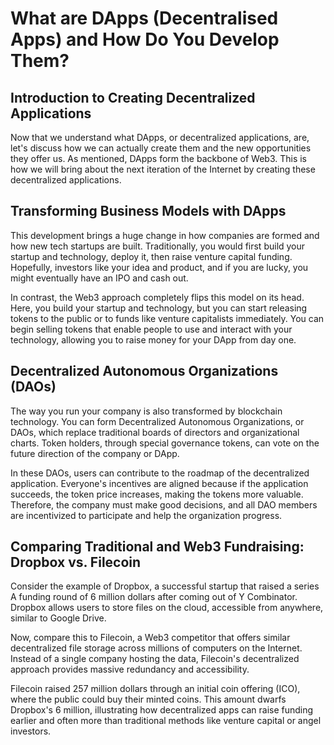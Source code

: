 # What are DApps (Decentralised Apps) and How Do You Develop Them?

## Introduction to Creating Decentralized Applications

Now that we understand what DApps, or decentralized applications, are, let's discuss how we can actually create them and the new opportunities they offer us. As mentioned, DApps form the backbone of Web3. This is how we will bring about the next iteration of the Internet by creating these decentralized applications.

## Transforming Business Models with DApps

This development brings a huge change in how companies are formed and how new tech startups are built. Traditionally, you would first build your startup and technology, deploy it, then raise venture capital funding. Hopefully, investors like your idea and product, and if you are lucky, you might eventually have an IPO and cash out.

In contrast, the Web3 approach completely flips this model on its head. Here, you build your startup and technology, but you can start releasing tokens to the public or to funds like venture capitalists immediately. You can begin selling tokens that enable people to use and interact with your technology, allowing you to raise money for your DApp from day one.

## Decentralized Autonomous Organizations (DAOs)

The way you run your company is also transformed by blockchain technology. You can form Decentralized Autonomous Organizations, or DAOs, which replace traditional boards of directors and organizational charts. Token holders, through special governance tokens, can vote on the future direction of the company or DApp.

In these DAOs, users can contribute to the roadmap of the decentralized application. Everyone's incentives are aligned because if the application succeeds, the token price increases, making the tokens more valuable. Therefore, the company must make good decisions, and all DAO members are incentivized to participate and help the organization progress.

## Comparing Traditional and Web3 Fundraising: Dropbox vs. Filecoin

Consider the example of Dropbox, a successful startup that raised a series A funding round of 6 million dollars after coming out of Y Combinator. Dropbox allows users to store files on the cloud, accessible from anywhere, similar to Google Drive.

Now, compare this to Filecoin, a Web3 competitor that offers similar decentralized file storage across millions of computers on the Internet. Instead of a single company hosting the data, Filecoin's decentralized approach provides massive redundancy and accessibility.

Filecoin raised 257 million dollars through an initial coin offering (ICO), where the public could buy their minted coins. This amount dwarfs Dropbox's 6 million, illustrating how decentralized apps can raise funding earlier and often more than traditional methods like venture capital or angel investors.
